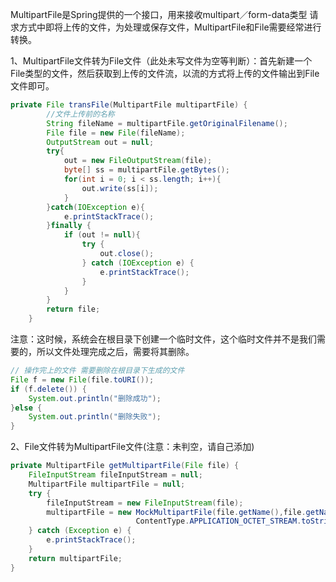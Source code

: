 MultipartFile是Spring提供的一个接口，用来接收multipart／form-data类型 请求方式中即将上传的文件，为处理或保存文件，MultipartFile和File需要经常进行转换。

1、MultipartFile文件转为File文件（此处未写文件为空等判断）：首先新建一个File类型的文件，然后获取到上传的文件流，以流的方式将上传的文件输出到File文件即可。

```Java
private File transFile(MultipartFile multipartFile) {
        //文件上传前的名称
        String fileName = multipartFile.getOriginalFilename();
        File file = new File(fileName);
        OutputStream out = null;
        try{
            out = new FileOutputStream(file);
            byte[] ss = multipartFile.getBytes();
            for(int i = 0; i < ss.length; i++){
                out.write(ss[i]);
            }
        }catch(IOException e){
            e.printStackTrace();
        }finally {
            if (out != null){
                try {
                    out.close();
                } catch (IOException e) {
                    e.printStackTrace();
                }
            }
        }
        return file;
    }
```


注意：这时候，系统会在根目录下创建一个临时文件，这个临时文件并不是我们需要的，所以文件处理完成之后，需要将其删除。

```Java
// 操作完上的文件 需要删除在根目录下生成的文件
File f = new File(file.toURI());
if (f.delete()) {
    System.out.println("删除成功");
}else {
    System.out.println("删除失败");
}
```


2、File文件转为MultipartFile文件(注意：未判空，请自己添加)
```Java
private MultipartFile getMultipartFile(File file) {
    FileInputStream fileInputStream = null;
    MultipartFile multipartFile = null;
    try {
        fileInputStream = new FileInputStream(file);
        multipartFile = new MockMultipartFile(file.getName(),file.getName(),
                            ContentType.APPLICATION_OCTET_STREAM.toString(),fileInputStream);
    } catch (Exception e) {
        e.printStackTrace();
    }
    return multipartFile;
}
```
